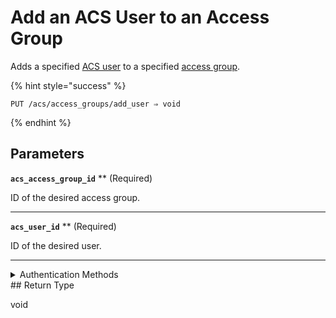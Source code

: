 # Add an ACS User to an Access Group

Adds a specified [ACS user](https://docs.seam.co/latest/capability-guides/access-systems/user-management) to a specified [access group](https://docs.seam.co/latest/capability-guides/access-systems/assigning-users-to-access-groups).

{% hint style="success" %}
```
PUT /acs/access_groups/add_user ⇒ void
```
{% endhint %}

## Parameters

**`acs_access_group_id`** **
 (Required)

ID of the desired access group.

---

**`acs_user_id`** **
 (Required)

ID of the desired user.

---


<details>

<summary>Authentication Methods</summary>

- API key
- Personal access token
  <br>Must also include the `seam-workspace` header in the request.
</details>
## Return Type

void
